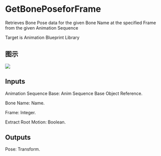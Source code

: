 # GetBonePoseforFrame

Retrieves Bone Pose data for the given Bone Name at the specified Frame from the given Animation Sequence

Target is Animation Blueprint Library

## 图示

![]($-20221218-17523754.png)

## Inputs

Animation Sequence Base: Anim Sequence Base Object Reference.

Bone Name: Name.

Frame: Integer.

Extract Root Motion: Boolean.  

## Outputs

Pose: Transform.

